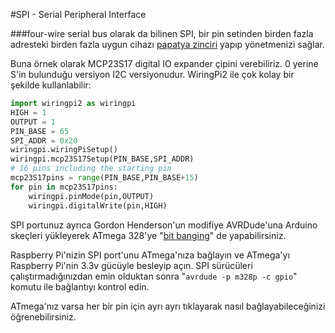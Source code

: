 <!--
---
name: SPI
class: interface
type: pinout
description: Raspberry Pi SPI pinleri
pincount: 5
pin:
  '11':
    name: SPI1 CE1
  '12':
    name: SPI1 CE0
  '19':
    name: SPI0 MOSI
    direction: output
    active: high
    description: Master Out / Slave In
  '21':
    name: SPI0 MISO
    direction: input
    active: high
    description: Master In / Slave Out
  '23':
    name: SPI0 SCLK
    direction: output
    active: high
    description: Clock
  '24':
    name: SPI0 CE0
    direction: output
    active: high
    description: Chip Select 0
  '26':
    name: SPI0 CE1
    direction: output
    active: high
    description: Chip Select 1
  '35':
    name: SPI1 MISO
  '36':
    name: SPI1 CE2
  '38':
    name: SPI1 MOSI
  '40':
    name: SPI1 SCLK
-->
#SPI - Serial Peripheral Interface

###four-wire serial bus olarak da bilinen SPI, bir pin setinden birden fazla adresteki birden fazla uygun cihazı [papatya zinciri](https://tr.wikipedia.org/wiki/Papatya_zinciri) yapıp yönetmenizi sağlar.

Buna örnek olarak MCP23S17 digital IO expander çipini verebiliriz. 0 yerine S'in bulunduğu versiyon I2C versiyonudur. WiringPi2 ile çok kolay bir şekilde kullanlabilir:

```python
import wiringpi2 as wiringpi
HIGH = 1
OUTPUT = 1
PIN_BASE = 65
SPI_ADDR = 0x20
wiringpi.wiringPiSetup()
wiringpi.mcp23S17Setup(PIN_BASE,SPI_ADDR)
# 16 pins including the starting pin
mcp23S17pins = range(PIN_BASE,PIN_BASE+15)
for pin in mcp23S17pins:
	wiringpi.pinMode(pin,OUTPUT)
	wiringpi.digitalWrite(pin,HIGH)
```

SPI portunuz ayrıca Gordon Henderson'un modifiye AVRDude'una Arduino skeçleri yükleyerek ATmega 328'ye "[bit banging](http://en.wikipedia.org/wiki/Bit_banging)" de yapabilirsiniz.

Raspberry Pi'nizin SPI port'unu ATmega'nıza bağlayın ve ATmega'yı Raspberry Pi'nin 3.3v gücüyle besleyip açın. SPI sürücüleri çalıştırmadığınızdan emin olduktan sonra "`avrdude -p m328p -c gpio`" komutu ile bağlantıyı kontrol edin.

ATmega'nız varsa her bir pin için ayrı ayrı tıklayarak nasıl bağlayabileceğinizi öğrenebilirsiniz.